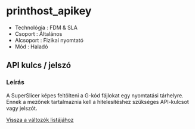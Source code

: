 # printhost\_apikey

* Technológia : FDM & SLA
* Csoport : Általános
* Alcsoport : Fizikai nyomtató
* Mód : Haladó

## API kulcs / jelszó

### Leírás

A SuperSlicer képes feltölteni a G-kód fájlokat egy nyomtatási tárhelyre. Ennek a mezőnek tartalmaznia kell a hitelesítéshez szükséges API-kulcsot vagy jelszót.

[Vissza a változók listájához](variable_list.md)

